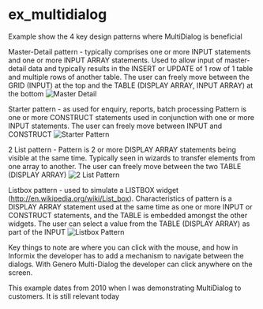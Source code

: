 # ex_multidialog

Example show the 4 key design patterns where MultiDialog is beneficial

Master-Detail pattern - typically comprises one or more INPUT statements and one or more INPUT ARRAY statements.  Used to allow input of master-detail data and typically results in the INSERT or UPDATE of 1 row of 1 table and multiple rows of another table.  The user can freely move between the GRID (INPUT) at the top and the TABLE (DISPLAY ARRAY, INPUT ARRAY) at the bottom
![Master Detail](https://user-images.githubusercontent.com/13615993/32206177-6fbca812-be58-11e7-8d68-a2bce111f344.png)

Starter pattern - as used for enquiry, reports, batch processing Pattern is one or more CONSTRUCT statements used in conjunction with one or more INPUT statements.  The user can freely move between INPUT and CONSTRUCT
![Starter Pattern](https://user-images.githubusercontent.com/13615993/32206176-6f7ff142-be58-11e7-9ca8-2edf16f08c71.png)

2 List pattern - Pattern is 2 or more DISPLAY ARRAY statements being visible at the same time.  Typically seen in wizards to transfer elements from one array to another.  The user can freely move between the two TABLE (DISPLAY ARRAY)
![2 List Pattern](https://user-images.githubusercontent.com/13615993/32206175-6f4b41cc-be58-11e7-88df-d9a1d776ee97.png)

Listbox pattern - used to simulate a LISTBOX widget (http://en.wikipedia.org/wiki/List_box).  Characteristics of pattern is a DISPLAY ARRAY statement used at the same time as one or more INPUT or CONSTRUCT statements, and the TABLE is embedded amongst the other widgets.  The user can select a value from the TABLE (DISPLAY ARRAY) as part of the INPUT
![Listbox Pattern](https://user-images.githubusercontent.com/13615993/32206174-6f133e4e-be58-11e7-9529-6d2c2139f902.png)
 
Key things to note are where you can click with the mouse, and how in Informix the developer has to add a mechanism to navigate between the dialogs.  With Genero Multi-Dialog the developer can click anywhere on the screen.

This example dates from 2010 when I was demonstrating MultiDialog to customers.  It is still relevant today

